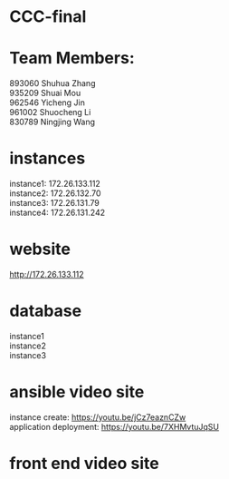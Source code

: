 # CCC-final

# Team Members:
893060 Shuhua Zhang  
935209 Shuai Mou  
962546 Yicheng Jin  
961002 Shuocheng Li  
830789 Ningjing Wang  

# instances 

instance1: 172.26.133.112  
instance2: 172.26.132.70  
instance3: 172.26.131.79  
instance4: 172.26.131.242  

# website

http://172.26.133.112

# database 
instance1  
instance2  
instance3   

# ansible video site

instance create: https://youtu.be/jCz7eaznCZw  
application deployment: https://youtu.be/7XHMvtuJqSU  

# front end video site
